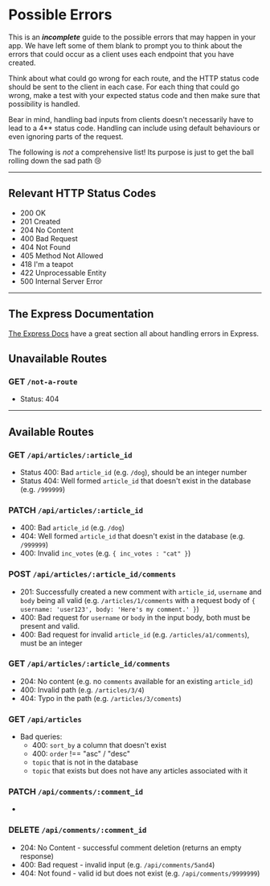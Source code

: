 # Possible Errors

This is an _**incomplete**_ guide to the possible errors that may happen in your app. We have left some of them blank to prompt you to think about the errors that could occur as a client uses each endpoint that you have created.

Think about what could go wrong for each route, and the HTTP status code should be sent to the client in each case.
For each thing that could go wrong, make a test with your expected status code and then make sure that possibility is handled.

Bear in mind, handling bad inputs from clients doesn't necessarily have to lead to a 4\*\* status code. Handling can include using default behaviours or even ignoring parts of the request.

The following is _not_ a comprehensive list! Its purpose is just to get the ball rolling down the sad path 😢

---

## Relevant HTTP Status Codes

- 200 OK
- 201 Created
- 204 No Content
- 400 Bad Request
- 404 Not Found
- 405 Method Not Allowed
- 418 I'm a teapot
- 422 Unprocessable Entity
- 500 Internal Server Error

---

## The Express Documentation

[The Express Docs](https://expressjs.com/en/guide/error-handling.html) have a great section all about handling errors in Express.

## Unavailable Routes

### GET `/not-a-route`

- Status: 404

---

## Available Routes

### GET `/api/articles/:article_id`

- Status 400: Bad `article_id` (e.g. `/dog`), should be an integer number
- Status 404: Well formed `article_id` that doesn't exist in the database (e.g. `/999999`)

### PATCH `/api/articles/:article_id`

- 400: Bad `article_id` (e.g. `/dog`)
- 404: Well formed `article_id` that doesn't exist in the database (e.g. `/999999`)
- 400: Invalid `inc_votes` (e.g. `{ inc_votes : "cat" }`)

### POST `/api/articles/:article_id/comments`

- 201: Successfully created a new comment with `article_id`, `username` and `body` being all valid (e.g. `/articles/1/comments` with a request body of `{ username: 'user123', body: 'Here's my comment.' }`)
- 400: Bad request for `username` or `body` in the input body, both must be present and valid.
- 400: Bad request for invalid `article_id` (e.g. `/articles/a1/comments`), must be an integer

### GET `/api/articles/:article_id/comments`

- 204: No content (e.g. no `comments` available for an existing `article_id`)
- 400: Invalid path (e.g. `/articles/3/4`)
- 404: Typo in the path (e.g. `/articles/3/coments`)

### GET `/api/articles`

- Bad queries:
  - 400: `sort_by` a column that doesn't exist
  - 400: `order` !== "asc" / "desc"
  - `topic` that is not in the database
  - `topic` that exists but does not have any articles associated with it

### PATCH `/api/comments/:comment_id`
  -

### DELETE `/api/comments/:comment_id`
 - 204: No Content - successful comment deletion (returns an empty response)
 - 400: Bad request - invalid input (e.g. `/api/comments/5and4`)
 - 404: Not found - valid id but does not exist (e.g. `/api/comments/9999999`)
